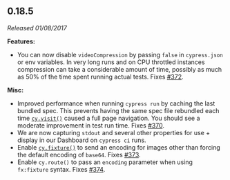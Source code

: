 ## 0.18.5

_Released 01/08/2017_

**Features:**

- You can now disable `videoCompression` by passing `false` in `cypress.json` or
  env variables. In very long runs and on CPU throttled instances compression
  can take a considerable amount of time, possibly as much as 50% of the time
  spent running actual tests. Fixes
  [#372](https://github.com/cypress-io/cypress/issues/372).

**Misc:**

- Improved performance when running `cypress run` by caching the last bundled
  spec. This prevents having the same spec file rebundled each time
  [`cy.visit()`](/api/commands/visit) caused a full page navigation. You should
  see a moderate improvement in test run time. Fixes
  [#370](https://github.com/cypress-io/cypress/issues/370).
- We are now capturing `stdout` and several other properties for use + display
  in our Dashboard on `cypress ci` runs.
- Enable [`cy.fixture()`](/api/commands/fixture) to send an encoding for images
  other than forcing the default encoding of `base64`. Fixes
  [#373](https://github.com/cypress-io/cypress/issues/373).
- Enable `cy.route()` to pass an `encoding` parameter when using `fx:fixture`
  syntax. Fixes [#374](https://github.com/cypress-io/cypress/issues/374).
